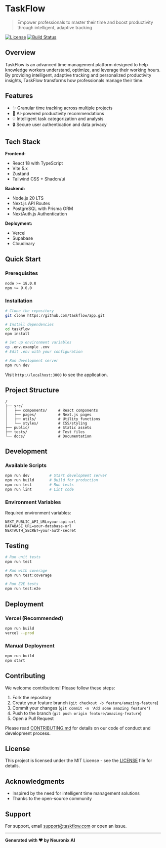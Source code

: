 # TaskFlow

> Empower professionals to master their time and boost productivity through intelligent, adaptive tracking

[![License](https://img.shields.io/badge/license-MIT-blue.svg)](LICENSE)
[![Build Status](https://img.shields.io/badge/build-passing-brightgreen.svg)](https://github.com/taskflow/app)

## Overview

TaskFlow is an advanced time management platform designed to help knowledge workers understand, optimize, and leverage their working hours. By providing intelligent, adaptive tracking and personalized productivity insights, TaskFlow transforms how professionals manage their time.

## Features

- ✨ Granular time tracking across multiple projects
- 🚀 AI-powered productivity recommendations
- 💡 Intelligent task categorization and analysis
- 🔒 Secure user authentication and data privacy

## Tech Stack

**Frontend:**
- React 18 with TypeScript
- Vite 5.x
- Zustand
- Tailwind CSS + Shadcn/ui

**Backend:**
- Node.js 20 LTS
- Next.js API Routes
- PostgreSQL with Prisma ORM
- NextAuth.js Authentication

**Deployment:**
- Vercel
- Supabase
- Cloudinary

## Quick Start

### Prerequisites

```bash
node >= 18.0.0
npm >= 9.0.0
```

### Installation

```bash
# Clone the repository
git clone https://github.com/taskflow/app.git

# Install dependencies
cd taskflow
npm install

# Set up environment variables
cp .env.example .env
# Edit .env with your configuration

# Run development server
npm run dev
```

Visit `http://localhost:3000` to see the application.

## Project Structure

```
/
├── src/
│   ├── components/     # React components
│   ├── pages/          # Next.js pages
│   ├── utils/          # Utility functions
│   └── styles/         # CSS/styling
├── public/             # Static assets
├── tests/              # Test files
└── docs/               # Documentation
```

## Development

### Available Scripts

```bash
npm run dev         # Start development server
npm run build       # Build for production
npm run test        # Run tests
npm run lint        # Lint code
```

### Environment Variables

Required environment variables:

```env
NEXT_PUBLIC_API_URL=your-api-url
DATABASE_URL=your-database-url
NEXTAUTH_SECRET=your-auth-secret
```

## Testing

```bash
# Run unit tests
npm run test

# Run with coverage
npm run test:coverage

# Run E2E tests
npm run test:e2e
```

## Deployment

### Vercel (Recommended)

```bash
npm run build
vercel --prod
```

### Manual Deployment

```bash
npm run build
npm start
```

## Contributing

We welcome contributions! Please follow these steps:

1. Fork the repository
2. Create your feature branch (`git checkout -b feature/amazing-feature`)
3. Commit your changes (`git commit -m 'Add some amazing feature'`)
4. Push to the branch (`git push origin feature/amazing-feature`)
5. Open a Pull Request

Please read [CONTRIBUTING.md](CONTRIBUTING.md) for details on our code of conduct and development process.

## License

This project is licensed under the MIT License - see the [LICENSE](LICENSE) file for details.

## Acknowledgments

- Inspired by the need for intelligent time management solutions
- Thanks to the open-source community

## Support

For support, email support@taskflow.com or open an issue.

---

**Generated with ❤️ by Neuronix AI**